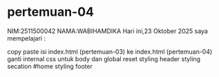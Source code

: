 # pertemuan-04

NIM:2511500042
NAMA:WABIHAMDIKA
Hari ini,23 Oktober 2025 saya mempelajari :

<oI>
<Ii>copy paste isi index.html (pertemuan-03) ke index.html (pertemuan-04)</Ii>
<Ii>ganti internal css untuk body dan global reset</Ii>
<Ii>styling header<Ii>
<Ii>styling secation #home</Ii>
<Ii>styling  footer</Ii>
